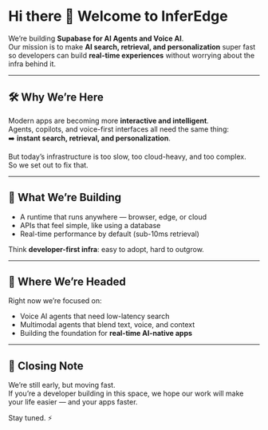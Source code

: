# Hi there 👋 Welcome to InferEdge

We’re building **Supabase for AI Agents and Voice AI**.  
Our mission is to make **AI search, retrieval, and personalization** super fast so developers can build **real-time experiences** without worrying about the infra behind it.

---

## 🛠 Why We’re Here
Modern apps are becoming more **interactive and intelligent**.  
Agents, copilots, and voice-first interfaces all need the same thing:  
➡️ **instant search, retrieval, and personalization**.  

But today’s infrastructure is too slow, too cloud-heavy, and too complex.  
So we set out to fix that.  

---

## 🚀 What We’re Building
- A runtime that runs anywhere — browser, edge, or cloud
- APIs that feel simple, like using a database
- Real-time performance by default (sub-10ms retrieval)

Think **developer-first infra**: easy to adopt, hard to outgrow.  

---

## 🌱 Where We’re Headed
Right now we’re focused on:
- Voice AI agents that need low-latency search
- Multimodal agents that blend text, voice, and context
- Building the foundation for **real-time AI-native apps**

---

## 👋 Closing Note
We’re still early, but moving fast.  
If you’re a developer building in this space, we hope our work will make your life easier — and your apps faster.  

Stay tuned. ⚡️



<!--

**Here are some ideas to get you started:**

🙋‍♀️ A short introduction - what is your organization all about?
🌈 Contribution guidelines - how can the community get involved?
👩‍💻 Useful resources - where can the community find your docs? Is there anything else the community should know?
🍿 Fun facts - what does your team eat for breakfast?
🧙 Remember, you can do mighty things with the power of [Markdown](https://docs.github.com/github/writing-on-github/getting-started-with-writing-and-formatting-on-github/basic-writing-and-formatting-syntax)
-->
